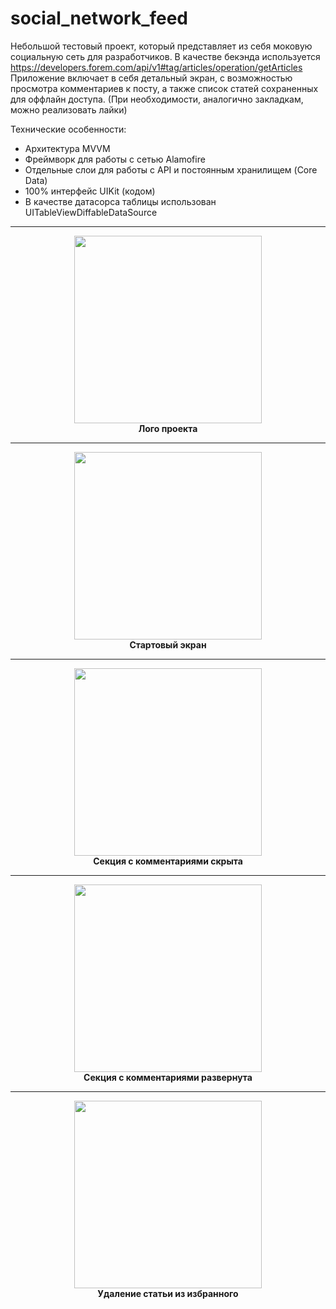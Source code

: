 # social_network_feed
Небольшой тестовый проект, который представляет из себя моковую социальную сеть для разработчиков. В качестве бекэнда используется https://developers.forem.com/api/v1#tag/articles/operation/getArticles
Приложение включает в себя детальный экран, с возможностью просмотра комментариев к посту, а также список статей сохраненных для оффлайн доступа. (При необходимости, аналогично закладкам, можно реализовать лайки)


Технические особенности:

- Архитектура MVVM
- Фреймворк для работы с сетью Alamofire
- Отдельные слои для работы с API и постоянным хранилищем (Core Data)
- 100% интерфейс UIKit (кодом)
- В качестве датасорса таблицы использован UITableViewDiffableDataSource
_____________
<div align="center">
  <img src="https://github.com/MikhailUstyantsev/social_network_feed/blob/main/Logo.png" width="300px" />
</div>
<div align="center">
  <b>
  Лого проекта
</div>

_____________

<div align="center">
  <img src="https://github.com/MikhailUstyantsev/social_network_feed/blob/main/Posts%20feed.png" width="300"/>
</div>
<div align="center">
  <b>
     Стартовый экран
  </b>
</div>

______________

<div align="center">
  <img src="https://github.com/MikhailUstyantsev/social_network_feed/blob/main/Comments%20are%20hidden.png" width="300"/>
</div>
<div align="center">
  <b>
     Секция с комментариями скрыта 
  </b>
</div>


______________

<div align="center">
  <img src="https://github.com/MikhailUstyantsev/social_network_feed/blob/main/Comments.png" width="300"/>
</div>
<div align="center">
  <b>
     Секция с комментариями развернута 
  </b>
</div>


______________

<div align="center">
  <img src="https://github.com/MikhailUstyantsev/social_network_feed/blob/main/Delete%20action%20sheet.png" width="300"/>
</div>
<div align="center">
  <b>
     Удаление статьи из избранного 
  </b>
</div>
